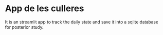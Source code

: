 # App de les culleres

It is an streamlit app to track the daily state and save it into a sqlite database for posterior study.
